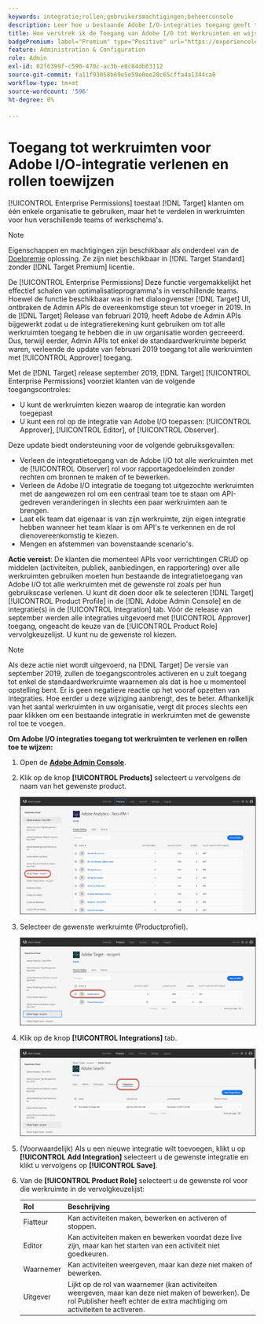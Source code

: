 ```yaml
---
keywords: integratie;rollen;gebruikersmachtigingen;beheerconsole
description: Leer hoe u bestaande Adobe I/O-integraties toegang geeft tot alle werkruimten met de gewenste rol in Adobe Target.
title: Hoe verstrek ik de Toegang van Adobe I/O tot Werkruimten en wijs Rollen toe?
badgePremium: label="Premium" type="Positive" url="https://experienceleague.adobe.com/docs/target/using/introduction/intro.html?lang=nl-NL#premium newtab=true" tooltip="See what's included in Target Premium."
feature: Administration & Configuration
role: Admin
exl-id: 62f6399f-c590-470c-ac3b-e0c84db63112
source-git-commit: fa11f93058b69e5e59e0ee20c65cffa4a1344ca0
workflow-type: tm+mt
source-wordcount: '596'
ht-degree: 0%

---
```


# Toegang tot werkruimten voor Adobe I/O-integratie verlenen en rollen toewijzen

[!UICONTROL Enterprise Permissions] toestaat [!DNL Target] klanten om één enkele organisatie te gebruiken, maar het te verdelen in werkruimten voor hun verschillende teams of werkschema&#39;s.

>[!NOTE]
>
>Eigenschappen en machtigingen zijn beschikbaar als onderdeel van de [Doelpremie](/help/main/c-intro/intro.md#premium) oplossing. Ze zijn niet beschikbaar in [!DNL Target Standard] zonder [!DNL Target Premium] licentie.

De [!UICONTROL Enterprise Permissions] Deze functie vergemakkelijkt het effectief schalen van optimalisatieprogramma&#39;s in verschillende teams. Hoewel de functie beschikbaar was in het dialoogvenster [!DNL Target] UI, ontbraken de Admin APIs de overeenkomstige steun tot vroeger in 2019. In de [!DNL Target] Release van februari 2019, heeft Adobe de Admin APIs bijgewerkt zodat u de integratierekening kunt gebruiken om tot alle werkruimten toegang te hebben die in uw organisatie worden gecreeerd. Dus, terwijl eerder, Admin APIs tot enkel de standaardwerkruimte beperkt waren, verleende de update van februari 2019 toegang tot alle werkruimten met [!UICONTROL Approver] toegang.

Met de [!DNL Target] release september 2019, [!DNL Target] [!UICONTROL Enterprise Permissions] voorziet klanten van de volgende toegangscontroles:

* U kunt de werkruimten kiezen waarop de integratie kan worden toegepast
* U kunt een rol op de integratie van Adobe I/O toepassen: [!UICONTROL Approver], [!UICONTROL Editor], of [!UICONTROL Observer].

Deze update biedt ondersteuning voor de volgende gebruiksgevallen:

* Verleen de integratietoegang van de Adobe I/O tot alle werkruimten met de [!UICONTROL Observer] rol voor rapportagedoeleinden zonder rechten om bronnen te maken of te bewerken.
* Verleen de Adobe I/O integratie de toegang tot uitgezochte werkruimten met de aangewezen rol om een centraal team toe te staan om API-gedreven veranderingen in slechts een paar werkruimten aan te brengen.
* Laat elk team dat eigenaar is van zijn werkruimte, zijn eigen integratie hebben wanneer het team klaar is om API&#39;s te verkennen en de rol dienovereenkomstig te kiezen.
* Mengen en afstemmen van bovenstaande scenario&#39;s.

**Actie vereist**: De klanten die momenteel APIs voor verrichtingen CRUD op middelen (activiteiten, publiek, aanbiedingen, en rapportering) over alle werkruimten gebruiken moeten hun bestaande de integratietoegang van Adobe I/O tot alle werkruimten met de gewenste rol zoals per hun gebruikscase verlenen. U kunt dit doen door elk te selecteren [!DNL Target] [!UICONTROL Product Profile] in de [!DNL Adobe Admin Console] en de integratie(s) in de [!UICONTROL Integration] tab. Vóór de release van september werden alle integraties uitgevoerd met [!UICONTROL Approver] toegang, ongeacht de keuze van de [!UICONTROL Product Role] vervolgkeuzelijst. U kunt nu de gewenste rol kiezen.

>[!NOTE]
>
>Als deze actie niet wordt uitgevoerd, na [!DNL Target] De versie van september 2019, zullen de toegangscontroles activeren en u zult toegang tot enkel de standaardwerkruimte waarnemen als dat is hoe u momenteel opstelling bent. Er is geen negatieve reactie op het vooraf opzetten van integraties. Hoe eerder u deze wijziging aanbrengt, des te beter. Afhankelijk van het aantal werkruimten in uw organisatie, vergt dit proces slechts een paar klikken om een bestaande integratie in werkruimten met de gewenste rol toe te voegen.

**Om Adobe I/O integraties toegang tot werkruimten te verlenen en rollen toe te wijzen:**

1. Open de **[Adobe Admin Console](https://adminconsole.adobe.com)**.

1. Klik op de knop **[!UICONTROL Products]** selecteert u vervolgens de naam van het gewenste product.

   ![Product kiezen in Adobe Admin Console](/help/main/administrating-target/c-user-management/property-channel/assets/io-choose-product.png)

1. Selecteer de gewenste werkruimte (Productprofiel).

   ![Selecteer het productprofiel](/help/main/administrating-target/c-user-management/property-channel/assets/io-select-product-profile.png)

1. Klik op de knop **[!UICONTROL Integrations]** tab.

   ![Tabblad Integratie](/help/main/administrating-target/c-user-management/property-channel/assets/integrations-tab.png)

1. (Voorwaardelijk) Als u een nieuwe integratie wilt toevoegen, klikt u op **[!UICONTROL Add Integration]** selecteert u de gewenste integratie en klikt u vervolgens op **[!UICONTROL Save]**.

1. Van de **[!UICONTROL Product Role]** selecteert u de gewenste rol voor die werkruimte in de vervolgkeuzelijst:

   | Rol | Beschrijving |
   |--- |--- |
   | Fiatteur | Kan activiteiten maken, bewerken en activeren of stoppen. |
   | Editor | Kan activiteiten maken en bewerken voordat deze live zijn, maar kan het starten van een activiteit niet goedkeuren. |
   | Waarnemer | Kan activiteiten weergeven, maar kan deze niet maken of bewerken. |
   | Uitgever | Lijkt op de rol van waarnemer (kan activiteiten weergeven, maar kan deze niet maken of bewerken). De rol Publisher heeft echter de extra machtiging om activiteiten te activeren. |
